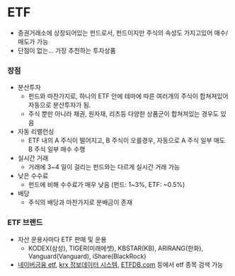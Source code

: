 # ETF
* 증권거래소에 상장되어있는 펀드로서, 펀드이지만 주식의 속성도 가지고있어 매수/매도가 가능
* 단점이 없는... 가장 추천하는 투자상품

### 장점
* 분산투자
  * 펀드와 마찬가지로, 하나의 ETF 안에 테마에 따른 여러개의 주식이 합쳐져있어 자동으로 분산투자가 됨.
  * 주식 뿐만 아니라 채권, 원자재, 리츠등 다양한 상품군이 합쳐져있는 경우도 있음
* 자동 리밸런싱
  * ETF 내의 A 주식이 떨어지고, B 주식이 오를경우, 자동으로 A 주식 일부 매도 B 주식 일부 매수 수행  
* 실시간 거래
  * 거래에 3~4 일이 걸리는 펀드와는 다르게 실시간 거래 가능
* 낮은 수수료
  * 펀드에 비해 수수료가 매우 낮음 (펀드: 1~3%, ETF: ~0.5%)
* 배당
  * 주식의 배당과 마찬가지로 분배금이 존재

### ETF 브랜드
* 자산 운용사마다 ETF 판매 및 운용
  * KODEX(삼성), TIGER(미래에셋), KBSTAR(KB), ARIRANG(한화), Vanguard(Vanguard), iShare(BlackRock) 
* [네이버금융 etf](https://finance.naver.com/sise/etf.naver), [krx 정보데이터 시스템](http://data.krx.co.kr/contents/MDC/MDI/mdiLoader/index.cmd?menuId=MDC020103010901), [ETFDB.com](https://etfdb.com/screener/) 등에서 etf 종목 검색 가능
